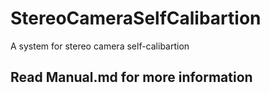 # StereoCameraSelfCalibartion

 A system for stereo camera self-calibartion

## Read Manual.md for more information

